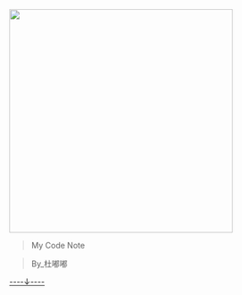 <!-- _coverpage.md -->
<img src="https://docsify.js.org/_media/icon.svg" style="width: 400px;height: 400px">


> My Code Note

>By_杜嘟嘟

[----↓----](#docsify)
